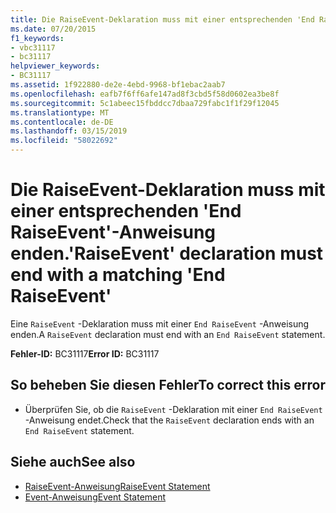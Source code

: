 ```yaml
---
title: Die RaiseEvent-Deklaration muss mit einer entsprechenden 'End RaiseEvent'-Anweisung enden.
ms.date: 07/20/2015
f1_keywords:
- vbc31117
- bc31117
helpviewer_keywords:
- BC31117
ms.assetid: 1f922880-de2e-4ebd-9968-bf1ebac2aab7
ms.openlocfilehash: eafb7f6ff6afe147ad8f3cbd5f58d0602ea3be8f
ms.sourcegitcommit: 5c1abeec15fbddcc7dbaa729fabc1f1f29f12045
ms.translationtype: MT
ms.contentlocale: de-DE
ms.lasthandoff: 03/15/2019
ms.locfileid: "58022692"
---
```

# <a name="raiseevent-declaration-must-end-with-a-matching-end-raiseevent"></a><span data-ttu-id="36a21-102">Die RaiseEvent-Deklaration muss mit einer entsprechenden 'End RaiseEvent'-Anweisung enden.</span><span class="sxs-lookup"><span data-stu-id="36a21-102">'RaiseEvent' declaration must end with a matching 'End RaiseEvent'</span></span>
<span data-ttu-id="36a21-103">Eine `RaiseEvent` -Deklaration muss mit einer `End RaiseEvent` -Anweisung enden.</span><span class="sxs-lookup"><span data-stu-id="36a21-103">A `RaiseEvent` declaration must end with an `End RaiseEvent` statement.</span></span>  
  
 <span data-ttu-id="36a21-104">**Fehler-ID:** BC31117</span><span class="sxs-lookup"><span data-stu-id="36a21-104">**Error ID:** BC31117</span></span>  
  
## <a name="to-correct-this-error"></a><span data-ttu-id="36a21-105">So beheben Sie diesen Fehler</span><span class="sxs-lookup"><span data-stu-id="36a21-105">To correct this error</span></span>  
  
-   <span data-ttu-id="36a21-106">Überprüfen Sie, ob die `RaiseEvent` -Deklaration mit einer `End RaiseEvent` -Anweisung endet.</span><span class="sxs-lookup"><span data-stu-id="36a21-106">Check that the `RaiseEvent` declaration ends with an `End RaiseEvent` statement.</span></span>  
  
## <a name="see-also"></a><span data-ttu-id="36a21-107">Siehe auch</span><span class="sxs-lookup"><span data-stu-id="36a21-107">See also</span></span>

- [<span data-ttu-id="36a21-108">RaiseEvent-Anweisung</span><span class="sxs-lookup"><span data-stu-id="36a21-108">RaiseEvent Statement</span></span>](../../visual-basic/language-reference/statements/raiseevent-statement.md)
- [<span data-ttu-id="36a21-109">Event-Anweisung</span><span class="sxs-lookup"><span data-stu-id="36a21-109">Event Statement</span></span>](../../visual-basic/language-reference/statements/event-statement.md)
